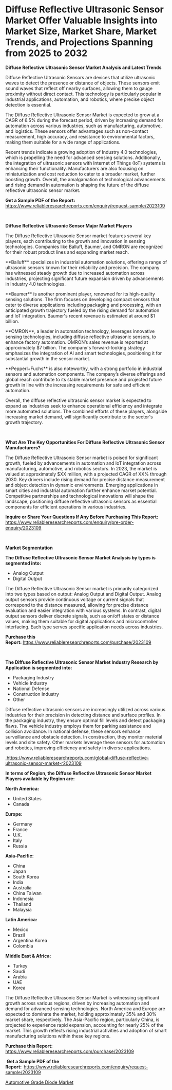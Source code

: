 <p><h1>Diffuse Reflective Ultrasonic Sensor Market Offer Valuable Insights into Market Size, Market Share, Market Trends, and Projections Spanning from 2025 to 2032</h1></p><p><strong>Diffuse Reflective Ultrasonic Sensor Market Analysis and Latest Trends</strong></p>
<p><p>Diffuse Reflective Ultrasonic Sensors are devices that utilize ultrasonic waves to detect the presence or distance of objects. These sensors emit sound waves that reflect off nearby surfaces, allowing them to gauge proximity without direct contact. This technology is particularly popular in industrial applications, automation, and robotics, where precise object detection is essential.</p><p>The Diffuse Reflective Ultrasonic Sensor Market is expected to grow at a CAGR of 6.5% during the forecast period, driven by increasing demand for automation across various industries, such as manufacturing, automotive, and logistics. These sensors offer advantages such as non-contact measurement, high accuracy, and resistance to environmental factors, making them suitable for a wide range of applications.</p><p>Recent trends indicate a growing adoption of Industry 4.0 technologies, which is propelling the need for advanced sensing solutions. Additionally, the integration of ultrasonic sensors with Internet of Things (IoT) systems is enhancing their functionality. Manufacturers are also focusing on miniaturization and cost reduction to cater to a broader market, further boosting growth. Overall, the amalgamation of technological advancements and rising demand in automation is shaping the future of the diffuse reflective ultrasonic sensor market.</p></p>
<p><strong>Get a Sample PDF of the Report:&nbsp;</strong> <a href="https://www.reliableresearchreports.com/enquiry/request-sample/2023109?utm_campaign=3079&utm_medium=2&utm_source=Github&utm_content=ia&utm_term=29032025&utm_id=diffuse-reflective-ultrasonic-sensor">https://www.reliableresearchreports.com/enquiry/request-sample/2023109</a></p>
<p>&nbsp;</p>
<p><strong>Diffuse Reflective Ultrasonic Sensor Major Market Players</strong></p>
<p><p>The Diffuse Reflective Ultrasonic Sensor market features several key players, each contributing to the growth and innovation in sensing technologies. Companies like Balluff, Baumer, and OMRON are recognized for their robust product lines and expanding market reach.</p><p>**Balluff** specializes in industrial automation solutions, offering a range of ultrasonic sensors known for their reliability and precision. The company has witnessed steady growth due to increased automation across industries, projecting significant future expansion driven by advancements in Industry 4.0 technologies.</p><p>**Baumer** is another prominent player, renowned for its high-quality sensing solutions. The firm focuses on developing compact sensors that cater to diverse applications including packaging and processing, with an anticipated growth trajectory fueled by the rising demand for automation and IoT integration. Baumer's recent revenue is estimated at around $1 billion.</p><p>**OMRON**, a leader in automation technology, leverages innovative sensing technologies, including diffuse reflective ultrasonic sensors, to enhance factory automation. OMRON’s sales revenue is reported at approximately $7 billion. The company's forward-looking strategy emphasizes the integration of AI and smart technologies, positioning it for substantial growth in the sensor market.</p><p>**Pepperl+Fuchs** is also noteworthy, with a strong portfolio in industrial sensors and automation components. The company’s diverse offerings and global reach contribute to its stable market presence and projected future growth in line with the increasing requirements for safe and efficient automation.</p><p>Overall, the diffuse reflective ultrasonic sensor market is expected to expand as industries seek to enhance operational efficiency and integrate more automated solutions. The combined efforts of these players, alongside increasing market demand, will significantly contribute to the sector's growth trajectory.</p></p>
<p>&nbsp;</p>
<p><strong>What Are The Key Opportunities For Diffuse Reflective Ultrasonic Sensor Manufacturers?</strong></p>
<p><p>The Diffuse Reflective Ultrasonic Sensor market is poised for significant growth, fueled by advancements in automation and IoT integration across manufacturing, automotive, and robotics sectors. In 2023, the market is valued at approximately $XX million, with a projected CAGR of XX% through 2030. Key drivers include rising demand for precise distance measurement and object detection in dynamic environments. Emerging applications in smart cities and industrial automation further enhance market potential. Competitive partnerships and technological innovations will shape the landscape, positioning diffuse reflective ultrasonic sensors as essential components for efficient operations in various industries.</p></p>
<p><strong>Inquire or Share Your Questions If Any Before Purchasing This Report:</strong> <a href="https://www.reliableresearchreports.com/enquiry/pre-order-enquiry/2023109?utm_campaign=3079&utm_medium=2&utm_source=Github&utm_content=ia&utm_term=29032025&utm_id=diffuse-reflective-ultrasonic-sensor">https://www.reliableresearchreports.com/enquiry/pre-order-enquiry/2023109</a></p>
<p>&nbsp;</p>
<p><strong>Market Segmentation</strong></p>
<p><strong>The Diffuse Reflective Ultrasonic Sensor Market Analysis by types is segmented into:</strong></p>
<p><ul><li>Analog Output</li><li>Digital Output</li></ul></p>
<p><p>The Diffuse Reflective Ultrasonic Sensor market is primarily categorized into two types based on output: Analog Output and Digital Output. Analog output sensors provide continuous voltage or current signals that correspond to the distance measured, allowing for precise distance evaluation and easier integration with various systems. In contrast, digital output sensors deliver discrete signals, such as on/off states or distance values, making them suitable for digital applications and microcontroller interfacing. Each type serves specific application needs across industries.</p></p>
<p><strong>Purchase this Report:&nbsp;</strong><a href="https://www.reliableresearchreports.com/purchase/2023109?utm_campaign=3079&utm_medium=2&utm_source=Github&utm_content=ia&utm_term=29032025&utm_id=diffuse-reflective-ultrasonic-sensor">https://www.reliableresearchreports.com/purchase/2023109</a></p>
<p>&nbsp;</p>
<p><strong>The Diffuse Reflective Ultrasonic Sensor Market Industry Research by Application is segmented into:</strong></p>
<p><ul><li>Packaging Industry</li><li>Vehicle Industry</li><li>National Defense</li><li>Construction Industry</li><li>Other</li></ul></p>
<p><p>Diffuse reflective ultrasonic sensors are increasingly utilized across various industries for their precision in detecting distance and surface profiles. In the packaging industry, they ensure optimal fill levels and detect packaging flaws. The vehicle industry employs them for parking assistance and collision avoidance. In national defense, these sensors enhance surveillance and obstacle detection. In construction, they monitor material levels and site safety. Other markets leverage these sensors for automation and robotics, improving efficiency and safety in diverse applications.</p></p>
<p><a href="https://www.reliableresearchreports.com/global-diffuse-reflective-ultrasonic-sensor-market-r2023109?utm_campaign=3079&utm_medium=2&utm_source=Github&utm_content=ia&utm_term=29032025&utm_id=diffuse-reflective-ultrasonic-sensor">&nbsp;https://www.reliableresearchreports.com/global-diffuse-reflective-ultrasonic-sensor-market-r2023109</a></p>
<p><strong>In terms of Region, the Diffuse Reflective Ultrasonic Sensor Market Players available by Region are:</strong></p>
<p>
    <p> <strong> North America: </strong>
        <ul>
            <li>United States</li>
            <li>Canada</li>
        </ul>
        </p> 
    <p> <strong> Europe: </strong>
        <ul>
            <li>Germany</li>
            <li>France</li>
            <li>U.K.</li>
            <li>Italy</li>
            <li>Russia</li>
        </ul>
        </p> 
    <p> <strong> Asia-Pacific: </strong>
        <ul>
            <li>China</li>
            <li>Japan</li>
            <li>South Korea</li>
            <li>India</li>
            <li>Australia</li>
            <li>China Taiwan</li>
            <li>Indonesia</li>
            <li>Thailand</li>
            <li>Malaysia</li>
        </ul>
        </p> 
    <p> <strong> Latin America: </strong>
        <ul>
            <li>Mexico</li>
            <li>Brazil</li>
            <li>Argentina Korea</li>
            <li>Colombia</li>
        </ul>
        </p> 
    <p> <strong> Middle East & Africa: </strong>
        <ul>
            <li>Turkey</li>
            <li>Saudi</li>
            <li>Arabia</li>
            <li>UAE</li>
            <li>Korea</li>
        </ul>
    </p>
    </p>
<p><p>The Diffuse Reflective Ultrasonic Sensor Market is witnessing significant growth across various regions, driven by increasing automation and demand for advanced sensing technologies. North America and Europe are expected to dominate the market, holding approximately 35% and 30% market share, respectively. The Asia-Pacific region, particularly China, is projected to experience rapid expansion, accounting for nearly 25% of the market. This growth reflects rising industrial activities and adoption of smart manufacturing solutions within these key regions.</p></p>
<p><strong>Purchase this Report: </strong><a href="https://www.reliableresearchreports.com/purchase/2023109?utm_campaign=3079&utm_medium=2&utm_source=Github&utm_content=ia&utm_term=29032025&utm_id=diffuse-reflective-ultrasonic-sensor">https://www.reliableresearchreports.com/purchase/2023109</a></p>
<p>&nbsp;<strong>Get a Sample PDF of the Report:&nbsp;&nbsp;</strong><a href="https://www.reliableresearchreports.com/enquiry/request-sample/2023109?utm_campaign=3079&utm_medium=2&utm_source=Github&utm_content=ia&utm_term=29032025&utm_id=diffuse-reflective-ultrasonic-sensor">https://www.reliableresearchreports.com/enquiry/request-sample/2023109</a></p>
<p><strong></strong></p>
<p><p><a href="https://github.com/celpabembes/Market-Research-Report-List-1/blob/main/automotive-grade-diode-market.md?utm_campaign=3079&utm_medium=2&utm_source=Github&utm_content=ia&utm_term=29032025&utm_id=diffuse-reflective-ultrasonic-sensor">Automotive Grade Diode Market</a></p></p>